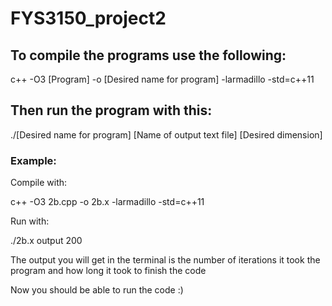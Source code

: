 # FYS3150_project2

## To compile the programs use the following: 

c++ -O3 [Program] -o [Desired name for program] -larmadillo -std=c++11

## Then run the program with this: 

./[Desired name for program] [Name of output text file] [Desired dimension]

### Example:
Compile with: 

c++ -O3 2b.cpp -o 2b.x -larmadillo -std=c++11

Run with:

./2b.x output 200

The output you will get in the terminal is the number of iterations it took the program and how long it took to finish the code

Now you should be able to run the code :)
